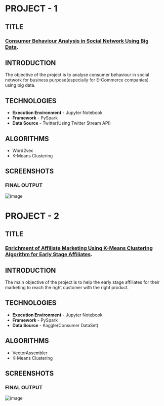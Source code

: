 # PROJECT - 1
## TITLE
### [Consumer Behaviour Analysis in Social Network Using Big Data](https://github.com/Mage1507/Projects/blob/a22fdec75fdf5f3378043f47cecddbdf4388b150/Consumer%20Behaviour).


## INTRODUCTION
The objective of the project is to analyse consumer behaviour in social network for business purpose(especially for E-Commerce companies) using big data.


## TECHNOLOGIES
- **Execution Environment** - Jupyter Notebook
- **Framework** - PySpark
- **Data Source** - Twitter(Using Twitter Stream API)


## ALGORITHMS
- Word2vec
- K-Means Clustering


## SCREENSHOTS
### FINAL OUTPUT
![image](https://user-images.githubusercontent.com/63550437/113383343-592bea00-93a1-11eb-8c35-76872b5e7db0.png)



# PROJECT - 2
## TITLE
### [Enrichment of Affiliate Marketing Using K-Means Clustering Algorithm for Early Stage Affiliates](https://github.com/Mage1507/Projects/blob/57877ae98fcfc0d0a077d48b37a6d33f1bc4e045/Affiliate%20Marketing).


## INTRODUCTION
The main objective of the project is to help the early stage affiliates for their marketing to reach the right customer with the right product.


## TECHNOLOGIES
- **Execution Environment** - Jupyter Notebook
- **Framework** - PySpark
- **Data Source** - Kaggle(Consumer DataSet)


## ALGORITHMS
- VectorAssembler
- K-Means Clustering


## SCREENSHOTS
### FINAL OUTPUT
![image](https://user-images.githubusercontent.com/63550437/113382780-fe45c300-939f-11eb-8f1c-e5d15a1f41ef.png)





                  
